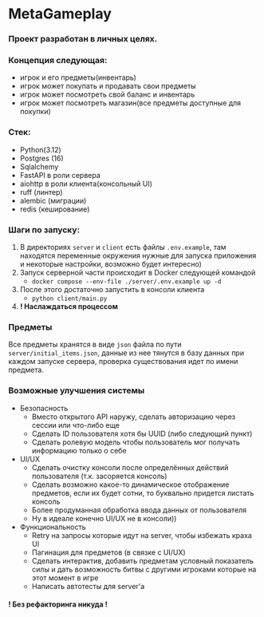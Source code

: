 # MetaGameplay

### Проект разработан в личных целях.

### Концепция следующая:
- игрок и его предметы(инвентарь)
- игрок может покупать и продавать свои предметы
- игрок может посмотреть свой баланс и инвентарь
- игрок может посмотреть магазин(все предметы доступные для покупки)

### Стек:
- Python(3.12)
- Postgres (16)
- Sqlalchemy
- FastAPI в роли сервера
- aiohttp в роли клиента(консольный UI)
- ruff (линтер)
- alembic (миграции)
- redis (кеширование)

### Шаги по запуску:
1. В директориях `server` и `client` есть файлы `.env.example`, там находятся переменные окружения нужные для запуска приложения и некоторые настройки, возможно будет интересно)
2. Запуск серверной части происходит в Docker следующей командой 
   - `docker compose --env-file ./server/.env.example up -d`
3. После этого достаточно запустить в консоли клиента
   - `python client/main.py`
4. **! Наслаждаться процессом**


### Предметы
Все предметы хранятся в виде `json` файла по пути `server/initial_items.json`, данные из нее тянутся в базу данных при каждом запуске сервера, проверка существования идет по имени предмета.

### Возможные улучшения системы
- Безопасность
  - Вместо открытого API наружу, сделать авторизацию через сессии или что-либо еще
  - Сделать ID пользователя хотя бы UUID (либо следующий пункт) 
  - Сделать ролевую модель чтобы пользователь мог получать информацию только о себе
- UI/UX
  - Сделать очистку консоли после определённых действий пользователя (т.к. засоряется консоль)
  - Сделать возможно какое-то динамическое отображение предметов, если их будет сотни, то буквально придется листать консоль
  - Более продуманная обработка ввода данных от пользователя
  - Ну в идеале конечно UI/UX не в консоли))
- Функциональность
  - Retry на запросы которые идут на server, чтобы избежать краха UI
  - Пагинация для предметов (в связке с UI/UX)
  - Сделать интерактив, добавить предметам условный показатель силы и дать возможность битвы с другими игроками которые на этот момент в игре
  - Написать автотесты для server'а

#### ! Без рефакторинга никуда !
